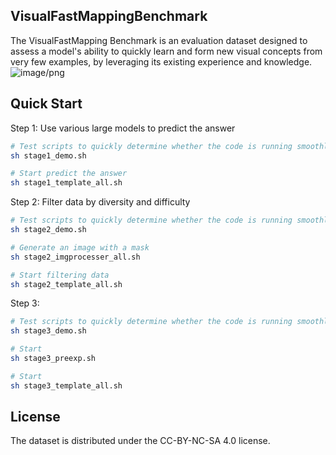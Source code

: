 ## VisualFastMappingBenchmark
The VisualFastMapping Benchmark is an evaluation dataset designed to assess a model's ability to quickly learn and form new visual concepts from very few examples, by leveraging its existing experience and knowledge.
![image/png](https://cdn-uploads.huggingface.co/production/uploads/67c7bcfdfbf67e415602cff7/W3DrX9pcPN3x5M9XI_O61.png)

## Quick Start
Step 1: Use various large models to predict the answer
```bash
# Test scripts to quickly determine whether the code is running smoothly
sh stage1_demo.sh

# Start predict the answer
sh stage1_template_all.sh
```

Step 2: Filter data by diversity and difficulty
```bash
# Test scripts to quickly determine whether the code is running smoothly
sh stage2_demo.sh

# Generate an image with a mask
sh stage2_imgprocesser_all.sh

# Start filtering data
sh stage2_template_all.sh
```

Step 3: 
```bash
# Test scripts to quickly determine whether the code is running smoothly
sh stage3_demo.sh

# Start 
sh stage3_preexp.sh

# Start
sh stage3_template_all.sh
```

## License
The dataset is distributed under the CC-BY-NC-SA 4.0 license.

[changelog]: http://icode.baidu.com/repos/baidu_temp/acgbenchmark/vlmvisualicl/blob/master:CHANGELOG.md
